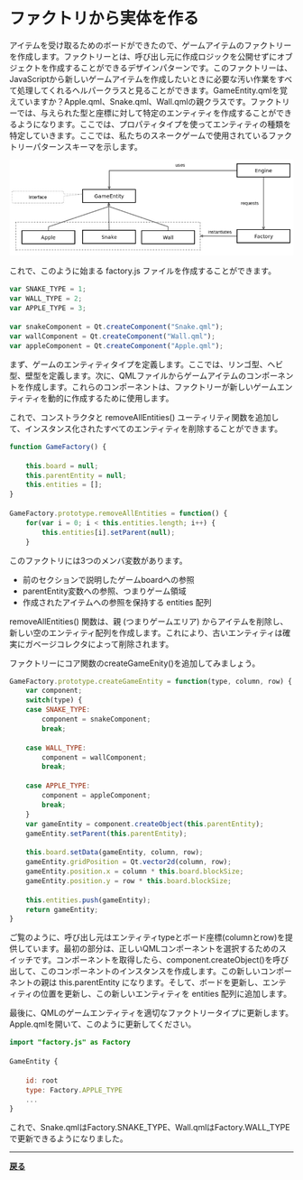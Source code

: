 # ファクトリから実体を作る

アイテムを受け取るためのボードができたので、ゲームアイテムのファクトリーを作成します。ファクトリーとは、呼び出し元に作成ロジックを公開せずにオブジェクトを作成することができるデザインパターンです。このファクトリーは、JavaScriptから新しいゲームアイテムを作成したいときに必要な汚い作業をすべて処理してくれるヘルパークラスと見ることができます。GameEntity.qmlを覚えていますか？Apple.qml、Snake.qml、Wall.qmlの親クラスです。ファクトリーでは、与えられた型と座標に対して特定のエンティティを作成することができるようになります。ここでは、プロパティタイプを使ってエンティティの種類を特定していきます。ここでは、私たちのスネークゲームで使用されているファクトリーパターンスキーマを示します。

![image](../6/img/10.png)

これで、このように始まる factory.js ファイルを作成することができます。

```JavaScript
var SNAKE_TYPE = 1;
var WALL_TYPE = 2;
var APPLE_TYPE = 3;

var snakeComponent = Qt.createComponent("Snake.qml");
var wallComponent = Qt.createComponent("Wall.qml");
var appleComponent = Qt.createComponent("Apple.qml");
```

まず、ゲームのエンティティタイプを定義します。ここでは、リンゴ型、ヘビ型、壁型を定義します。次に、QMLファイルからゲームアイテムのコンポーネントを作成します。これらのコンポーネントは、ファクトリーが新しいゲームエンティティを動的に作成するために使用します。

これで、コンストラクタと removeAllEntities() ユーティリティ関数を追加して、インスタンス化されたすべてのエンティティを削除することができます。

```JavaScript
function GameFactory() {

    this.board = null;
    this.parentEntity = null;
    this.entities = [];
}

GameFactory.prototype.removeAllEntities = function() {
    for(var i = 0; i < this.entities.length; i++) {
        this.entities[i].setParent(null);
    }
```

このファクトリには3つのメンバ変数があります。

* 前のセクションで説明したゲームboardへの参照
* parentEntity変数への参照、つまりゲーム領域
* 作成されたアイテムへの参照を保持する entities 配列

removeAllEntities() 関数は、親 (つまりゲームエリア) からアイテムを削除し、新しい空のエンティティ配列を作成します。これにより、古いエンティティは確実にガベージコレクタによって削除されます。

ファクトリーにコア関数のcreateGameEnity()を追加してみましょう。

```JavaScript
GameFactory.prototype.createGameEntity = function(type, column, row) {
    var component;
    switch(type) {
    case SNAKE_TYPE:
        component = snakeComponent;
        break;

    case WALL_TYPE:
        component = wallComponent;
        break;

    case APPLE_TYPE:
        component = appleComponent;
        break;
    }
    var gameEntity = component.createObject(this.parentEntity);
    gameEntity.setParent(this.parentEntity);

    this.board.setData(gameEntity, column, row);
    gameEntity.gridPosition = Qt.vector2d(column, row);
    gameEntity.position.x = column * this.board.blockSize;
    gameEntity.position.y = row * this.board.blockSize;

    this.entities.push(gameEntity);
    return gameEntity;
}
```

ご覧のように、呼び出し元はエンティティtypeとボード座標(columnとrow)を提供しています。最初の部分は、正しいQMLコンポーネントを選択するためのスイッチです。コンポーネントを取得したら、component.createObject()を呼び出して、このコンポーネントのインスタンスを作成します。この新しいコンポーネントの親は this.parentEntity になります。そして、ボードを更新し、エンティティの位置を更新し、この新しいエンティティを entities 配列に追加します。

最後に、QMLのゲームエンティティを適切なファクトリータイプに更新します。Apple.qmlを開いて、このように更新してください。

```QML
import "factory.js" as Factory

GameEntity {

    id: root
    type: Factory.APPLE_TYPE
    ...
}
```

これで、Snake.qmlはFactory.SNAKE_TYPE、Wall.qmlはFactory.WALL_TYPEで更新できるようになりました。

***

**[戻る](../index.html)**
